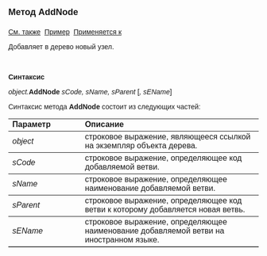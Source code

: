 ﻿<html>
<head>
<title>Дерево\AddNode</title>
</head>

<body>

<p><strong><font size="4" face="Arial">Метод AddNode<br>
<br>
</font></strong><font face="Arial"><a href="../Astree.html">См. также</a>&nbsp;
<a href="../../Examples/E_AsTree.html">Пример</a>&nbsp; <a href="../Astree.html">
Применяется к</a></font></p>

<p><font face="Arial">Добавляет в дерево новый узел.</font></p>

<p class="label">&nbsp;</p>

<p class="label"><font face="Arial"><b>Синтаксис</b></font></p>

<p><font face="Arial"><em>object.</em><strong>AddNode </strong><em>
sCode, sName, sParent </em>[<i>,</i> <i>sEName</i>]</font></p>

<p><font face="Arial">Синтаксис метода <strong>AddNode</strong>
состоит из следующих частей:</font></p>

<table border="1" cellPadding="5" cols="2" frame="below" rules="rows">
<TBODY>
  <tr vAlign="top">
    <td class="label" width="29%"><font face="Arial"><b>Параметр</b></font></td>
    <td class="label" width="71%"><font face="Arial"><strong>Описание</strong></font></td>
  </tr>
  <tr>
    <td width="29%"><em><font face="Arial">object</font></em></td>
    <td width="71%"><font face="Arial">строковое выражение, являющееся 
	ссылкой на экземпляр объекта дерева.</font></td>
  </tr>
  <tr>
    <td width="29%"><em><font face="Arial">sCode</font></em></td>
    <td width="71%"><font face="Arial">строковое выражение, 
	определяющее код добавляемой ветви.</font></td>
  </tr>
  <tr>
    <td width="29%"><font face="Arial"><em>sName</em></font></td>
    <td width="71%"><font face="Arial">строковое выражение, 
	определяющее наименование добавляемой ветви.</font></td>
  </tr>
  <tr>
    <td width="29%"><font face="Arial"><em>sParent&nbsp;</em></font></td>
    <td width="71%"><font face="Arial">строковое выражение, 
	определяющее код ветви к которому добавляется новая ветвь.</font></td>
  </tr>
  <tr>
    <td width="29%"><font face="Arial"><i>sEName</i></font></td>
    <td width="71%"><font face="Arial">строковое выражение, 
	определяющее наименование добавляемой ветви на иностранном языке.</font></td>
  </tr>
</table>

</body>
</html>

